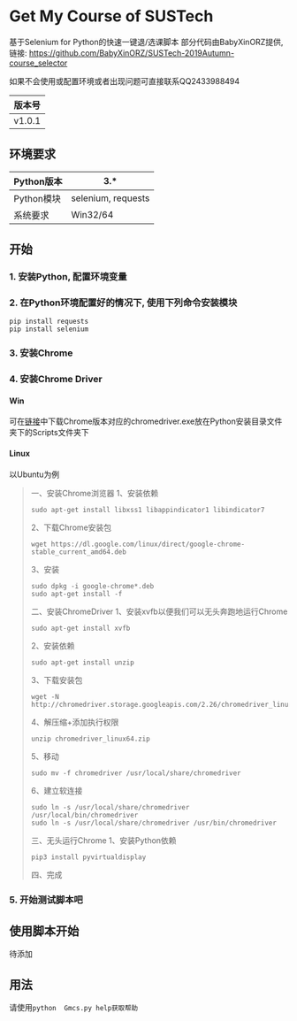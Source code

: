 # Get My Course of SUSTech

基于Selenium for Python的快速一键退/选课脚本
部分代码由BabyXinORZ提供, 链接: https://github.com/BabyXinORZ/SUSTech-2019Autumn-course_selector

如果不会使用或配置环境或者出现问题可直接联系QQ2433988494

| 版本号 |
| ------ |
| v1.0.1 |



## 环境要求

| Python版本 | 3.*                |
| ---------- | ------------------ |
| Python模块 | selenium, requests |
| 系统要求   | Win32/64           |



## 开始



###  1. 安装Python, 配置环境变量

###  2. 在Python环境配置好的情况下, 使用下列命令安装模块

```shell
pip install requests
pip install selenium
```

###  3. 安装Chrome

###  4. 安装Chrome Driver 

#### Win
可在[链接](http://npm.taobao.org/mirrors/chromedriver)中下载Chrome版本对应的chromedriver.exe放在Python安装目录文件夹下的Scripts文件夹下

#### Linux
以Ubuntu为例

> 一、安装Chrome浏览器
> 1、安装依赖
>
> ```shell
> sudo apt-get install libxss1 libappindicator1 libindicator7
> ```
>
> 2、下载Chrome安装包
>
> ```shell
> wget https://dl.google.com/linux/direct/google-chrome-stable_current_amd64.deb
> ```
>
> 3、安装
>
> ```shell
> sudo dpkg -i google-chrome*.deb
> sudo apt-get install -f
> ```
>
> 二、安装ChromeDriver
> 1、安装xvfb以便我们可以无头奔跑地运行Chrome
>
> ```shell
> sudo apt-get install xvfb
> ```
>
> 2、安装依赖
>
> ```shell
> sudo apt-get install unzip
> ```
>
> 3、下载安装包
>
> ```shell
> wget -N http://chromedriver.storage.googleapis.com/2.26/chromedriver_linux64.zip
> ```
>
> 4、解压缩+添加执行权限
>
> ```shell
> unzip chromedriver_linux64.zip
> ```
>
> 5、移动
>
> ```shell
> sudo mv -f chromedriver /usr/local/share/chromedriver
> ```
>
> 6、建立软连接
>
> ```shell
> sudo ln -s /usr/local/share/chromedriver /usr/local/bin/chromedriver
> sudo ln -s /usr/local/share/chromedriver /usr/bin/chromedriver
> ```
>
> 三、无头运行Chrome
> 1、安装Python依赖
>
> ```shell
> pip3 install pyvirtualdisplay
> ```
> 四、完成

###  5. 开始测试脚本吧



## 使用脚本开始
待添加

## 用法

请使用```python  Gmcs.py help获取帮助```
